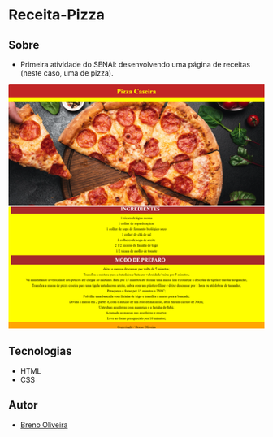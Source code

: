 ﻿# Receita-Pizza
 ## Sobre
 - Primeira atividade do SENAI: desenvolvendo uma página de receitas (neste caso, uma de pizza).

![](./img/Captura%20de%20tela%202025-03-31%20175111.png)
![](./img/Captura%20de%20tela%202025-03-31%20175133.png)

## Tecnologias
- HTML
- CSS

## Autor
- [Breno Oliveira](https://www.linkedin.com/in/breno-oliveira-assis-reis-203010351/)


